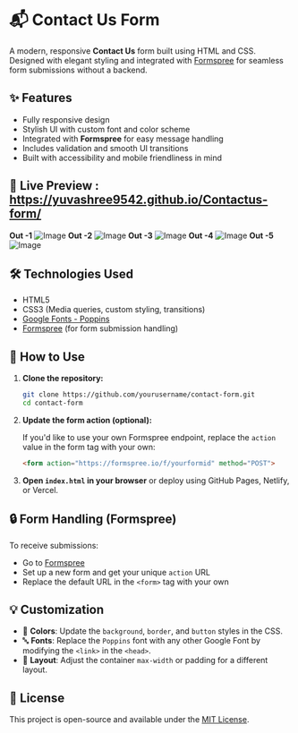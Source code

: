 

# 📬 Contact Us Form

A modern, responsive **Contact Us** form built using HTML and CSS. Designed with elegant styling and integrated with [Formspree](https://formspree.io/) for seamless form submissions without a backend.

## ✨ Features

* Fully responsive design
* Stylish UI with custom font and color scheme
* Integrated with **Formspree** for easy message handling
* Includes validation and smooth UI transitions
* Built with accessibility and mobile friendliness in mind

## 📸 Live Preview : https://yuvashree9542.github.io/Contactus-form/

**Out -1**
![Image](https://github.com/user-attachments/assets/f7eec698-eedd-42ea-a023-17079d2287e5)
**Out -2**
![Image](https://github.com/user-attachments/assets/6a8d1ae8-0d1e-4699-86e2-ec32e83a599a)
**Out -3**
![Image](https://github.com/user-attachments/assets/d7954994-65e0-4ead-9e06-2d36b01abb8c)
**Out -4**
![Image](https://github.com/user-attachments/assets/c00b8601-6e22-4579-ad6d-459f909bac06)
**Out -5**
![Image](https://github.com/user-attachments/assets/af3e18c1-3e6c-4e31-921a-d247fa3dd302)

## 🛠️ Technologies Used

* HTML5
* CSS3 (Media queries, custom styling, transitions)
* [Google Fonts - Poppins](https://fonts.google.com/specimen/Poppins)
* [Formspree](https://formspree.io) (for form submission handling)

## 🚀 How to Use

1. **Clone the repository:**

   ```bash
   git clone https://github.com/yourusername/contact-form.git
   cd contact-form
   ```

2. **Update the form action (optional):**

   If you'd like to use your own Formspree endpoint, replace the `action` value in the form tag with your own:

   ```html
   <form action="https://formspree.io/f/yourformid" method="POST">
   ```

3. **Open `index.html` in your browser** or deploy using GitHub Pages, Netlify, or Vercel.

## 🔒 Form Handling (Formspree)

To receive submissions:

* Go to [Formspree](https://formspree.io/)
* Set up a new form and get your unique `action` URL
* Replace the default URL in the `<form>` tag with your own

## 💡 Customization

* 🎨 **Colors**: Update the `background`, `border`, and `button` styles in the CSS.
* 🔤 **Fonts**: Replace the `Poppins` font with any other Google Font by modifying the `<link>` in the `<head>`.
* 📏 **Layout**: Adjust the container `max-width` or padding for a different layout.

## 📜 License

This project is open-source and available under the [MIT License](LICENSE).

